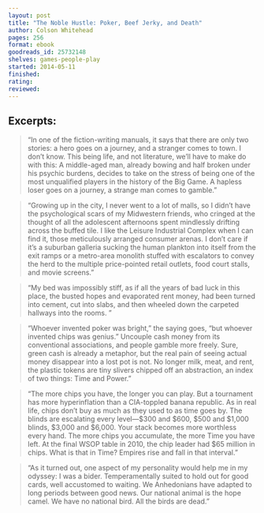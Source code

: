 ```yaml
---
layout: post
title: "The Noble Hustle: Poker, Beef Jerky, and Death"
author: Colson Whitehead
pages: 256
format: ebook
goodreads_id: 25732148
shelves: games-people-play
started: 2014-05-11
finished: 
rating: 
reviewed: 
---
```

## Excerpts:

> “In one of the fiction-writing manuals, it says that there are only two
> stories: a hero goes on a journey, and a stranger comes to town. I don’t
> know. This being life, and not literature, we’ll have to make do with this:
> A middle-aged man, already bowing and half broken under his psychic burdens,
> decides to take on the stress of being one of the most unqualified players
> in the history of the Big Game. A hapless loser goes on a journey, a strange
> man comes to gamble.”

> “Growing up in the city, I never went to a lot of malls, so I didn’t have
> the psychological scars of my Midwestern friends, who cringed at the thought
> of all the adolescent afternoons spent mindlessly drifting across the
> buffed tile. I like the Leisure Industrial Complex when I can find it,
> those meticulously arranged consumer arenas. I don’t care if it’s a suburban
> galleria sucking the human plankton into itself from the exit ramps or a
> metro-area monolith stuffed with escalators to convey the herd to the
> multiple price-pointed retail outlets, food court stalls, and movie screens.”

> “My bed was impossibly stiff, as if all the years of bad luck in this
> place, the busted hopes and evaporated rent money, had been turned into
> cement, cut into slabs, and then wheeled down the carpeted hallways into
> the rooms. ”

> “Whoever invented poker was bright,” the saying goes, “but whoever invented
> chips was genius.” Uncouple cash money from its conventional associations,
> and people gamble more freely. Sure, green cash is already a metaphor, but
> the real pain of seeing actual money disappear into a lost pot is not. No
> longer milk, meat, and rent, the plastic tokens are tiny slivers chipped
> off an abstraction, an index of two things: Time and Power.”

> “The more chips you have, the longer you can play. But a tournament has
> more hyperinflation than a CIA-toppled banana republic. As in real life,
> chips don’t buy as much as they used to as time goes by. The blinds are
> escalating every level—$300 and $600, $500 and $1,000 blinds, $3,000 and
> $6,000. Your stack becomes more worthless every hand. The more chips you
> accumulate, the more Time you have left. At the final WSOP table in 2010,
> the chip leader had $65 million in chips. What is that in Time? Empires
> rise and fall in that interval.”

> “As it turned out, one aspect of my personality would help me in my odyssey:
> I was a bider. Temperamentally suited to hold out for good cards, well
> accustomed to waiting. We Anhedonians have adapted to long periods between
> good news. Our national animal is the hope camel. We have no national bird.
> All the birds are dead.”

